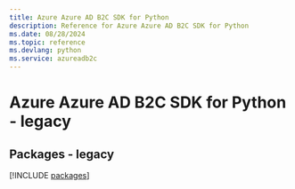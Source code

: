 ```yaml
---
title: Azure Azure AD B2C SDK for Python
description: Reference for Azure Azure AD B2C SDK for Python
ms.date: 08/28/2024
ms.topic: reference
ms.devlang: python
ms.service: azureadb2c
---
```

# Azure Azure AD B2C SDK for Python - legacy
## Packages - legacy
[!INCLUDE [packages](azure-ad-b2c-index.md)]
